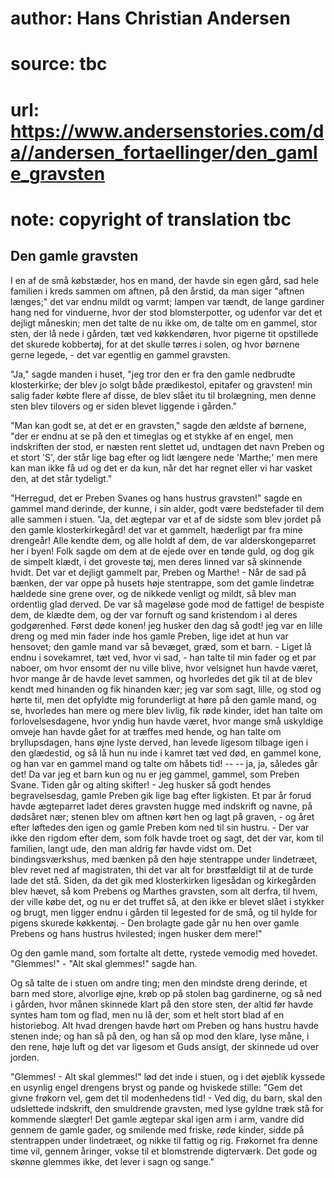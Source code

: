 # author: Hans Christian Andersen
# source: tbc
# url: https://www.andersenstories.com/da//andersen_fortaellinger/den_gamle_gravsten
# note: copyright of translation tbc

## Den gamle gravsten 

I en af de små købstæder, hos en mand, der havde sin egen gård, sad hele
familien i kreds sammen om aftnen, på den årstid, da man siger "aftnen
længes;" det var endnu mildt og varmt; lampen var tændt, de lange
gardiner hang ned for vinduerne, hvor der stod blomsterpotter, og
udenfor var det et dejligt måneskin; men det talte de nu ikke om, de
talte om en gammel, stor sten, der lå nede i gården, tæt ved
køkkendøren, hvor pigerne tit opstillede det skurede kobbertøj, for at
det skulle tørres i solen, og hvor børnene gerne legede, - det var
egentlig en gammel gravsten.

"Ja," sagde manden i huset, "jeg tror den er fra den gamle nedbrudte
klosterkirke; der blev jo solgt både prædikestol, epitafer og gravsten!
min salig fader købte flere af disse, de blev slået itu til brolægning,
men denne sten blev tilovers og er siden blevet liggende i gården."

"Man kan godt se, at det er en gravsten," sagde den ældste af børnene,
"der er endnu at se på den et timeglas og et stykke af en engel, men
indskriften der stod, er næsten rent slettet ud, undtagen det navn
Preben og et stort 'S', der står lige bag efter og lidt længere nede
'Marthe;' men mere kan man ikke få ud og det er da kun, når det har
regnet eller vi har vasket den, at det står tydeligt."

"Herregud, det er Preben Svanes og hans hustrus gravsten!" sagde en
gammel mand derinde, der kunne, i sin alder, godt være bedstefader til
dem alle sammen i stuen. "Ja, det ægtepar var et af de sidste som blev
jordet på den gamle klosterkirkegård! det var et gammelt, hæderligt par
fra mine drengeår! Alle kendte dem, og alle holdt af dem, de var
alderskongeparret her i byen! Folk sagde om dem at de ejede over en
tønde guld, og dog gik de simpelt klædt, i det groveste tøj, men deres
linned var så skinnende hvidt. Det var et dejligt gammelt par, Preben og
Marthe! - Når de sad på bænken, der var oppe på husets høje stentrappe,
som det gamle lindetræ hældede sine grene over, og de nikkede venligt og
mildt, så blev man ordentlig glad derved. De var så mageløse gode mod de
fattige! de bespiste dem, de klædte dem, og der var fornuft og sand
kristendom i al deres godgørenhed. Først døde konen! jeg husker den dag
så godt! jeg var en lille dreng og med min fader inde hos gamle Preben,
lige idet at hun var hensovet; den gamle mand var så bevæget, græd, som
et barn. - Liget lå endnu i sovekamret, tæt ved, hvor vi sad, - han
talte til min fader og et par naboer, om hvor ensomt der nu ville blive,
hvor velsignet hun havde været, hvor mange år de havde levet sammen, og
hvorledes det gik til at de blev kendt med hinanden og fik hinanden kær;
jeg var som sagt, lille, og stod og hørte til, men det opfyldte mig
forunderligt at høre på den gamle mand, og se, hvorledes han mere og
mere blev livlig, fik røde kinder, idet han talte om forlovelsesdagene,
hvor yndig hun havde været, hvor mange små uskyldige omveje han havde
gået for at træffes med hende, og han talte om bryllupsdagen, hans øjne
lyste derved, han levede ligesom tilbage igen i den glædestid, og så lå
hun nu inde i kamret tæt ved død, en gammel kone, og han var en gammel
mand og talte om håbets tid! -- -- ja, ja, således går det! Da var jeg
et barn kun og nu er jeg gammel, gammel, som Preben Svane. Tiden går og
alting skifter! - Jeg husker så godt hendes begravelsesdag, gamle Preben
gik lige bag efter ligkisten. Et par år forud havde ægteparret ladet
deres gravsten hugge med indskrift og navne, på dødsåret nær; stenen
blev om aftnen kørt hen og lagt på graven, - og året efter løftedes den
igen og gamle Preben kom ned til sin hustru. - Der var ikke den rigdom
efter dem, som folk havde troet og sagt, det der var, kom til familien,
langt ude, den man aldrig før havde vidst om. Det bindingsværkshus, med
bænken på den høje stentrappe under lindetræet, blev revet ned af
magistraten, thi det var alt for brøstfældigt til at de turde lade det
stå. Siden, da det gik med klosterkirken ligesådan og kirkegården blev
hævet, så kom Prebens og Marthes gravsten, som alt derfra, til hvem, der
ville købe det, og nu er det truffet så, at den ikke er blevet slået i
stykker og brugt, men ligger endnu i gården til legested for de små, og
til hylde for pigens skurede køkkentøj. - Den brolagte gade går nu hen
over gamle Prebens og hans hustrus hvilested; ingen husker dem mere!"

Og den gamle mand, som fortalte alt dette, rystede vemodig med hovedet.
"Glemmes!" - "Alt skal glemmes!" sagde han.

Og så talte de i stuen om andre ting; men den mindste dreng derinde, et
barn med store, alvorlige øjne, krøb op på stolen bag gardinerne, og så
ned i gården, hvor månen skinnede klart på den store sten, der altid før
havde syntes ham tom og flad, men nu lå der, som et helt stort blad af
en historiebog. Alt hvad drengen havde hørt om Preben og hans hustru
havde stenen inde; og han så på den, og han så op mod den klare, lyse
måne, i den rene, høje luft og det var ligesom et Guds ansigt, der
skinnede ud over jorden.

"Glemmes! - Alt skal glemmes!" lød det inde i stuen, og i det øjeblik
kyssede en usynlig engel drengens bryst og pande og hviskede stille:
"Gem det givne frøkorn vel, gem det til modenhedens tid! - Ved dig, du
barn, skal den udslettede indskrift, den smuldrende gravsten, med lyse
gyldne træk stå for kommende slægter! Det gamle ægtepar skal igen arm i
arm, vandre did gennem de gamle gader, og smilende med friske, røde
kinder, sidde på stentrappen under lindetræet, og nikke til fattig og
rig. Frøkornet fra denne time vil, gennem åringer, vokse til et
blomstrende digterværk. Det gode og skønne glemmes ikke, det lever i
sagn og sange."
